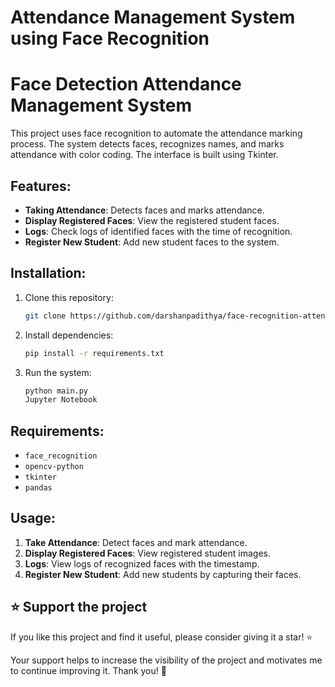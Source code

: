 # Attendance Management System using Face Recognition
# Face Detection Attendance Management System

This project uses face recognition to automate the attendance marking process. The system detects faces, recognizes names, and marks attendance with color coding. The interface is built using Tkinter.

## Features:
- **Taking Attendance**: Detects faces and marks attendance.
- **Display Registered Faces**: View the registered student faces.
- **Logs**: Check logs of identified faces with the time of recognition.
- **Register New Student**: Add new student faces to the system.

## Installation:

1. Clone this repository:
    ```bash
    git clone https://github.com/darshanpadithya/face-recognition-attendance-management.git
    ```

2. Install dependencies:
    ```bash
    pip install -r requirements.txt
    ```

3. Run the system:
    ```bash
    python main.py
    Jupyter Notebook

    ```

## Requirements:
- `face_recognition`
- `opencv-python`
- `tkinter`
- `pandas`

## Usage:
1. **Take Attendance**: Detect faces and mark attendance.
2. **Display Registered Faces**: View registered student images.
3. **Logs**: View logs of recognized faces with the timestamp.
4. **Register New Student**: Add new students by capturing their faces.

## ⭐️ Support the project

If you like this project and find it useful, please consider giving it a star! ⭐️

Your support helps to increase the visibility of the project and motivates me to continue improving it. Thank you! 🙏

